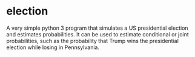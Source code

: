 election
========

A very simple python 3 program that simulates a US presidential election and
estimates probabilities. It can be used to estimate conditional or joint probabilities,
such as the probability that Trump wins the presidential election while losing in
Pennsylvania.


